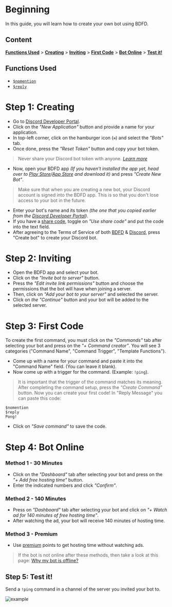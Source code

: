 # Beginning
In this guide, you will learn how to create your own bot using BDFD.

## Content
[**Functions Used**](#functions-used) > [**Creating**](#step-1-creating) > [**Inviting**](#step-2-inviting) > [**First Code**](#step-3-first-code) > [**Bot Online**](#step-4-bot-online) > [**Test it!**](#step-5-test-it)

## Functions Used
- [`$nomention`](../../bdscript/nomention.md)
- [`$reply`](../../bdscript/reply.md)

# Step 1: Creating
- Go to [Discord Developer Portal](https://discord.com/developers/applications).
- Click on the *"New Application"* button and provide a name for your application.
- In top-left corner, click on the hamburger icon (`≡`) and select the *"Bots"* tab.
- Once done, press the *"Reset Token"* button and copy your bot token.
> Never share your Discord bot token with anyone. *[Learn more](../../resources/security.md#sharing-tokens)*
- Now, open your BDFD app *(If you haven't installed the app yet, head over to [Play Store](https://play.google.com/store/apps/details?id=com.jakubtomana.discordbotdesinger)/[App Store](https://apps.apple.com/app/bot-designer-for-discord/id1495536477) and download it)* and press *"Create New Bot"*.
> Make sure that when you are creating a new bot, your Discord account is signed into the BDFD app. This is so that you don't lose access to your bot in the future.
- Enter your bot's name and its token *(the one that you copied earlier from the [Discord Developer Portal](https://discord.com/developers/applications))*.
- If you have a [share code](../other/sharecode.md), toggle on *"Use share code"* and put the code into the text field.
- After agreeing to the Terms of Service of both [BDFD](../terms.md) & [Discord](https://discord.com/terms), press "Create bot" to create your Discord bot.

# Step 2: Inviting
- Open the BDFD app and select your bot.
- Click on the *"Invite bot to server"* button.
- Press the *"Edit invite link permissions"* button and choose the permissions that the bot will have when joining a server.
- Then, click on *"Add your bot to your server"* and selected the server.
- Click on *the "Continue"* button and your bot will be added to the selected server.

# Step 3: First Code
To create the first command, you must click on the *"Commands"* tab after selecting your bot and press on the *"+ Command creator"*.
You will see 3 categories ("Command Name", "Command Trigger", "Template Functions").
- Come up with a name for your command and paste it into the "Command  Name" field. (You can leave it blank).
- Now come up with a trigger for the command. (Example: `!ping`).
> It is important that the trigger of the command matches its meaning.
After completing the command setup, press the *"Create Command"* button. Now you can create your first code!
In "Reply Message" you can paste this code:
```
$nomention
$reply
Pong!
```
- Click on *"Save command"* to save the code.

# Step 4: Bot Online
### Method 1 - 30 Minutes
- Click on the *"Dashboard"* tab after selecting your bot and press on the *"+ Add free hosting time"* button.
- Enter the indicated numbers and click *"Confirm"*.
### Method 2 - 140 Minutes
- Press on *"Dashboard"* tab after selecting your bot and click on *"+ Watch ad for 140 minutes of free hosting time"*.
- After watching the ad, your bot will receive 140 minutes of hosting time.
### Method 3 - Premium
- Use [premium](../../premium/introduction.md#purchasing-premium-points) points to get hosting time without watching ads.
> If the bot is not online after these methods, then take a look at this page: [Why my bot is offline?](../../resources/troubleshooting.md#the-bot-is-offline)

## Step 5: Test it!
Send a `!ping` command in a channel of the server you invited your bot to.

![example](https://github.com/Rainb0wKey/bdfd-wiki/assets/113303649/5a5eca33-6c2b-4e46-8283-a6312462f6f5)
